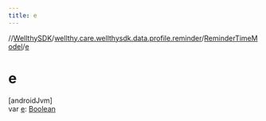 ```yaml
---
title: e
---
```

//[WellthySDK](../../../index.html)/[wellthy.care.wellthysdk.data.profile.reminder](../index.html)/[ReminderTimeModel](index.html)/[e](e.html)



# e



[androidJvm]\
var [e](e.html): [Boolean](https://kotlinlang.org/api/latest/jvm/stdlib/kotlin/-boolean/index.html)




